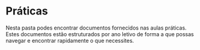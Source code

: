 # Práticas

Nesta pasta podes encontrar documentos fornecidos nas aulas práticas. Estes documentos estão estruturados por ano letivo de forma a que possas navegar e encontrar rapidamente o que necessites.